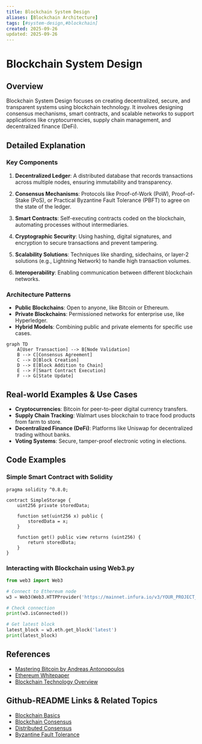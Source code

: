 ```yaml
---
title: Blockchain System Design
aliases: [Blockchain Architecture]
tags: [#system-design,#blockchain]
created: 2025-09-26
updated: 2025-09-26
---
```


# Blockchain System Design

## Overview

Blockchain System Design focuses on creating decentralized, secure, and transparent systems using blockchain technology. It involves designing consensus mechanisms, smart contracts, and scalable networks to support applications like cryptocurrencies, supply chain management, and decentralized finance (DeFi).

## Detailed Explanation

### Key Components

1. **Decentralized Ledger**: A distributed database that records transactions across multiple nodes, ensuring immutability and transparency.

2. **Consensus Mechanisms**: Protocols like Proof-of-Work (PoW), Proof-of-Stake (PoS), or Practical Byzantine Fault Tolerance (PBFT) to agree on the state of the ledger.

3. **Smart Contracts**: Self-executing contracts coded on the blockchain, automating processes without intermediaries.

4. **Cryptographic Security**: Using hashing, digital signatures, and encryption to secure transactions and prevent tampering.

5. **Scalability Solutions**: Techniques like sharding, sidechains, or layer-2 solutions (e.g., Lightning Network) to handle high transaction volumes.

6. **Interoperability**: Enabling communication between different blockchain networks.

### Architecture Patterns

- **Public Blockchains**: Open to anyone, like Bitcoin or Ethereum.
- **Private Blockchains**: Permissioned networks for enterprise use, like Hyperledger.
- **Hybrid Models**: Combining public and private elements for specific use cases.

```mermaid
graph TD
    A[User Transaction] --> B[Node Validation]
    B --> C[Consensus Agreement]
    C --> D[Block Creation]
    D --> E[Block Addition to Chain]
    E --> F[Smart Contract Execution]
    F --> G[State Update]
```

## Real-world Examples & Use Cases

- **Cryptocurrencies**: Bitcoin for peer-to-peer digital currency transfers.
- **Supply Chain Tracking**: Walmart uses blockchain to trace food products from farm to store.
- **Decentralized Finance (DeFi)**: Platforms like Uniswap for decentralized trading without banks.
- **Voting Systems**: Secure, tamper-proof electronic voting in elections.

## Code Examples

### Simple Smart Contract with Solidity

```solidity
pragma solidity ^0.8.0;

contract SimpleStorage {
    uint256 private storedData;

    function set(uint256 x) public {
        storedData = x;
    }

    function get() public view returns (uint256) {
        return storedData;
    }
}
```

### Interacting with Blockchain using Web3.py

```python
from web3 import Web3

# Connect to Ethereum node
w3 = Web3(Web3.HTTPProvider('https://mainnet.infura.io/v3/YOUR_PROJECT_ID'))

# Check connection
print(w3.isConnected())

# Get latest block
latest_block = w3.eth.get_block('latest')
print(latest_block)
```

## References

- [Mastering Bitcoin by Andreas Antonopoulos](https://github.com/bitcoinbook/bitcoinbook)
- [Ethereum Whitepaper](https://ethereum.org/en/whitepaper/)
- [Blockchain Technology Overview](https://www.ibm.com/topics/blockchain)

## Github-README Links & Related Topics

- [Blockchain Basics](./blockchain-basics/README.md)
- [Blockchain Consensus](./blockchain-consensus/README.md)
- [Distributed Consensus](./distributed-consensus/README.md)
- [Byzantine Fault Tolerance](./byzantine-fault-tolerance/README.md)